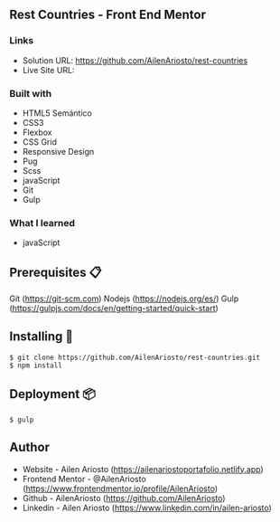 ## Rest Countries - Front End Mentor

### Links

- Solution URL: https://github.com/AilenAriosto/rest-countries
- Live Site URL:

### Built with

- HTML5 Semántico
- CSS3
- Flexbox
- CSS Grid
- Responsive Design
- Pug
- Scss
- javaScript
- Git
- Gulp

### What I learned

- javaScript


## Prerequisites 📋

Git (https://git-scm.com)
Nodejs (https://nodejs.org/es/)
Gulp (https://gulpjs.com/docs/en/getting-started/quick-start)


## Installing 🔧


```
$ git clone https://github.com/AilenAriosto/rest-countries.git
$ npm install
```


## Deployment 📦

```
$ gulp
```


## Author

- Website - Ailen Ariosto (https://ailenariostoportafolio.netlify.app)
- Frontend Mentor - @AilenAriosto (https://www.frontendmentor.io/profile/AilenAriosto)
- Github - AilenAriosto (https://github.com/AilenAriosto)
- Linkedin - Ailen Ariosto (https://www.linkedin.com/in/ailen-ariosto)
